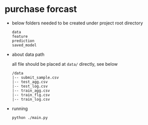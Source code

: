 # purchase forcast
- below folders needed to be created under project root directory
    ```
    data
    feature
    prediction
    saved_model
    ```

- about data path

    all file should be placed at `data/` directly, see below
    ```
    /data
    |-- submit_sample.csv
    |-- test_agg.csv
    |-- test_log.csv
    |-- train_agg.csv
    |-- train_flg.csv
    |-- train_log.csv
    ```

- running

    ```
    python ./main.py
    ```